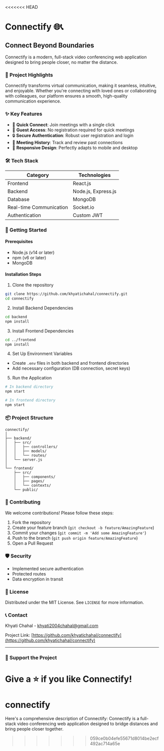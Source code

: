 <<<<<<< HEAD
# Connectify 🌐📞

## Connect Beyond Boundaries

Connectify is a modern, full-stack video conferencing web application designed to bring people closer, no matter the distance.

### 🌟 Project Highlights

Connectify transforms virtual communication, making it seamless, intuitive, and enjoyable. Whether you're connecting with loved ones or collaborating with colleagues, our platform ensures a smooth, high-quality communication experience.

### ✨ Key Features

- 🚀 **Quick Connect**: Join meetings with a single click
- 👥 **Guest Access**: No registration required for quick meetings
- 🔒 **Secure Authentication**: Robust user registration and login
- 📅 **Meeting History**: Track and review past connections
- 📱 **Responsive Design**: Perfectly adapts to mobile and desktop

### 🛠 Tech Stack

| Category | Technologies |
|----------|--------------|
| Frontend | React.js |
| Backend | Node.js, Express.js |
| Database | MongoDB |
| Real-time Communication | Socket.io |
| Authentication | Custom JWT |

### 🚀 Getting Started

#### Prerequisites
- Node.js (v14 or later)
- npm (v6 or later)
- MongoDB

#### Installation Steps

1. Clone the repository
```bash
git clone https://github.com/khyatichahal/connectify.git
cd connectify
```

2. Install Backend Dependencies
```bash
cd backend
npm install
```

3. Install Frontend Dependencies
```bash
cd ../frontend
npm install
```

4. Set Up Environment Variables
- Create `.env` files in both backend and frontend directories
- Add necessary configuration (DB connection, secret keys)

5. Run the Application
```bash
# In backend directory
npm start

# In frontend directory
npm start
```

### 📦 Project Structure
```
connectify/
│
├── backend/
│   ├── src/
│   │   ├── controllers/
│   │   ├── models/
│   │   └── routes/
│   └── server.js
│
└── frontend/
    ├── src/
    │   ├── components/
    │   ├── pages/
    │   └── contexts/
    └── public/
```

### 🤝 Contributing

We welcome contributions! Please follow these steps:

1. Fork the repository
2. Create your feature branch (`git checkout -b feature/AmazingFeature`)
3. Commit your changes (`git commit -m 'Add some AmazingFeature'`)
4. Push to the branch (`git push origin feature/AmazingFeature`)
5. Open a Pull Request

### 🛡 Security

- Implemented secure authentication
- Protected routes
- Data encryption in transit

### 📄 License

Distributed under the MIT License. See `LICENSE` for more information.

### 📞 Contact

Khyati Chahal - [khyati2004chahal@gmail.com](mailto:khyati2004chahal@gmail.com)

Project Link: [https://github.com/khyatichahal/connectify](https://github.com/khyatichahal/connectify)

---

### 💖 Support the Project

Give a ⭐ if you like Connectify!
=======
# connectify
Here's a comprehensive description of Connectify: Connectify is a full-stack video conferencing web application designed to bridge distances and bring people closer together.
>>>>>>> 059ce0b04efe55671d8014be2ecf492ac714a65e
